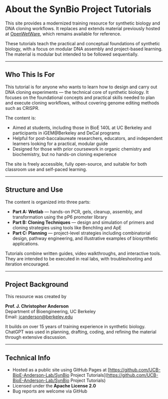 # About the SynBio Project Tutorials

This site provides a modernized training resource for synthetic biology and DNA cloning workflows. It replaces and extends material previously hosted at [OpenWetWare](https://openwetware.org/wiki/Arking:JCAOligoTutorialHome), which remains available for reference.

These tutorials teach the practical and conceptual foundations of synthetic biology, with a focus on modular DNA assembly and project-based learning. The material is modular but intended to be followed sequentially.

---

## Who This Is For

This tutorial is for anyone who wants to learn how to design and carry out DNA cloning experiments — the technical core of synthetic biology. It focuses on the foundational concepts and practical skills needed to plan and execute cloning workflows, without covering genome editing methods such as CRISPR.

The content is:

- Aimed at students, including those in BioE 140L at UC Berkeley and participants in iGEM@Berkeley and DeCal programs  
- Helpful for post-baccalaureate researchers, educators, and independent learners looking for a practical, modular guide  
- Designed for those with prior coursework in organic chemistry and biochemistry, but no hands-on cloning experience

The site is freely accessible, fully open-source, and suitable for both classroom use and self-paced learning.

---

## Structure and Use

The content is organized into three parts:

- **Part A: Wetlab** — hands-on PCR, gels, cleanup, assembly, and transformation using the pP6 promoter library
- **Part B: Cloning Techniques** — design and simulation of primers and cloning strategies using tools like Benchling and ApE
- **Part C: Planning** — project-level strategies including combinatorial design, pathway engineering, and illustrative examples of biosynthetic applications.

Tutorials combine written guides, video walkthroughs, and interactive tools. They are intended to be executed in real labs, with troubleshooting and iteration encouraged.

---

## Project Background

This resource was created by  

**Prof. J. Christopher Anderson**  
Department of Bioengineering, UC Berkeley  
Email: jcanderson@berkeley.edu

It builds on over 15 years of training experience in synthetic biology. ChatGPT was used in planning, drafting, coding, and refining the material through extensive discussion.

---

## Technical Info

- Hosted as a public site using GitHub Pages at [https://github.com/UCB-BioE-Anderson-Lab/SynBio Project Tutorials](https://github.com/UCB-BioE-Anderson-Lab/SynBio Project Tutorials)
- Licensed under the **Apache License 2.0**
- Bug reports are welcome via GitHub
